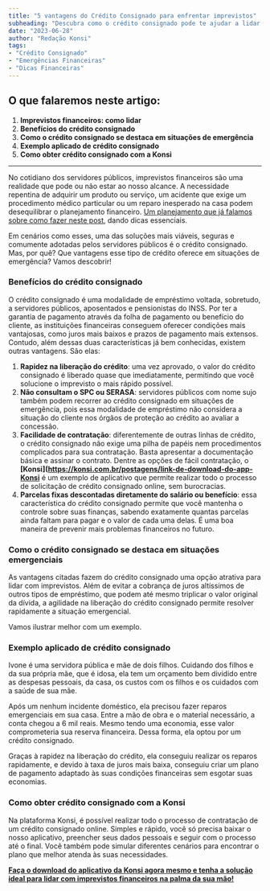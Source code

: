 ```yaml
---
title: "5 vantagens do Crédito Consignado para enfrentar imprevistos"
subheading: "Descubra como o crédito consignado pode te ajudar a lidar com situações emergenciais"
date: "2023-06-28"
author: "Redação Konsi"
tags:
- "Crédito Consignado"
- "Emergências Financeiras"
- "Dicas Financeiras"
---
```


## O que falaremos neste artigo:

1. **Imprevistos financeiros: como lidar**
2. **Benefícios do crédito consignado**
3. **Como o crédito consignado se destaca em situações de emergência**
4. **Exemplo aplicado de crédito consignado**
5. **Como obter crédito consignado com a Konsi**

---

No cotidiano dos servidores públicos, imprevistos financeiros são uma realidade que pode ou não estar ao nosso alcance. A necessidade repentina de adquirir um produto ou serviço, um acidente que exige um procedimento médico particular ou um reparo inesperado na casa podem desequilibrar o planejamento financeiro. [Um planejamento que já falamos sobre como fazer neste post](https://konsi.com.br/postagens/como-montar-um-planejamento-financeiro-de-longo-prazo-para-servidores-pblicos.md), dando dicas essenciais.

Em cenários como esses, uma das soluções mais viáveis, seguras e comumente adotadas pelos servidores públicos é o crédito consignado. Mas, por quê? Que vantagens esse tipo de crédito oferece em situações de emergência? Vamos descobrir!

### Benefícios do crédito consignado

O crédito consignado é uma modalidade de empréstimo voltada, sobretudo, a servidores públicos, aposentados e pensionistas do INSS. Por ter a garantia de pagamento através da folha de pagamento ou benefício do cliente, as instituições financeiras conseguem oferecer condições mais vantajosas, como juros mais baixos e prazos de pagamento mais extensos. Contudo, além dessas duas características já bem conhecidas, existem outras vantagens. São elas:

1. **Rapidez na liberação do crédito**: uma vez aprovado, o valor do crédito consignado é liberado quase que imediatamente, permitindo que você solucione o imprevisto o mais rápido possível.
2. **Não consultam o SPC ou SERASA**: servidores públicos com nome sujo também podem recorrer ao crédito consignado em situações de emergência, pois essa modalidade de empréstimo não considera a situação do cliente nos órgãos de proteção ao crédito ao avaliar a concessão.
3. **Facilidade de contratação**: diferentemente de outras linhas de crédito, o crédito consignado não exige uma pilha de papéis nem procedimentos complicados para sua contratação. Basta apresentar a documentação básica e assinar o contrato. Dentre as opções de fácil contratação, o **[Konsi](https://konsi.com.br/postagens/link-de-download-do-app-Konsi** é um exemplo de aplicativo que permite realizar todo o processo de solicitação de crédito consignado online, sem burocracias.
4. **Parcelas fixas descontadas diretamente do salário ou benefício**: essa característica do crédito consignado permite que você mantenha o controle sobre suas finanças, sabendo exatamente quantas parcelas ainda faltam para pagar e o valor de cada uma delas. É uma boa maneira de prevenir mais problemas financeiros no futuro.

### Como o crédito consignado se destaca em situações emergenciais

As vantagens citadas fazem do crédito consignado uma opção atrativa para lidar com imprevistos. Além de evitar a cobrança de juros altíssimos de outros tipos de empréstimo, que podem até mesmo triplicar o valor original da dívida, a agilidade na liberação do crédito consignado permite resolver rapidamente a situação emergencial.

Vamos ilustrar melhor com um exemplo.

### Exemplo aplicado de crédito consignado

Ivone é uma servidora pública e mãe de dois filhos. Cuidando dos filhos e da sua própria mãe, que é idosa, ela tem um orçamento bem dividido entre as despesas pessoais, da casa, os custos com os filhos e os cuidados com a saúde de sua mãe. 

Após um nenhum incidente doméstico, ela precisou fazer reparos emergenciais em sua casa. Entre a mão de obra e o material necessário, a conta chegou a 6 mil reais. Mesmo tendo uma economia, esse valor comprometeria sua reserva financeira. Dessa forma, ela optou por um crédito consignado. 

Graças à rapidez na liberação do crédito, ela conseguiu realizar os reparos rapidamente, e devido à taxa de juros mais baixa, conseguiu criar um plano de pagamento adaptado às suas condições financeiras sem esgotar suas economias.

### Como obter crédito consignado com a Konsi

Na plataforma Konsi, é possível realizar todo o processo de contratação de um crédito consignado online. Simples e rápido, você só precisa baixar o nosso aplicativo, preencher seus dados pessoais e seguir com o processo até o final. Você também pode simular diferentes cenários para encontrar o plano que melhor atenda às suas necessidades.

**[Faça o download do aplicativo da Konsi agora mesmo e tenha a solução ideal para lidar com imprevistos financeiros na palma da sua mão!](https://konsi.com.br/postagens/link-de-download-do-app-Konsi)**